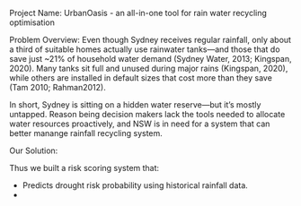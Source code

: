 Project Name: 
UrbanOasis - an all-in-one tool for rain water recycling optimisation 

Problem Overview: 
Even though Sydney receives regular rainfall, only about a third of suitable homes actually use rainwater tanks—and those that do save just ~21% of household water demand (Sydney Water, 2013; Kingspan, 2020). Many tanks sit full and unused during major rains (Kingspan, 2020), while others are installed in default sizes that cost more than they save (Tam 2010; Rahman2012). 

In short, Sydney is sitting on a hidden water reserve—but it’s mostly untapped. Reason being decision makers lack the tools needed to allocate water resources proactively, and NSW is in need for a system that can better manange rainfall recycling system. 

Our Solution: 

Thus we built a risk scoring system that:
- Predicts drought risk probability using historical rainfall data. 
- 

